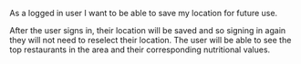 As a logged in user I want to be able to save my location for future use.

After the user signs in, their location will be saved and so signing in again they will not need to reselect their location. The user will be able to see the top restaurants in the area and their corresponding nutritional values.
